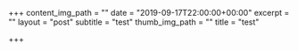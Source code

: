 +++
content_img_path = ""
date = "2019-09-17T22:00:00+00:00"
excerpt = ""
layout = "post"
subtitle = "test"
thumb_img_path = ""
title = "test"

+++
